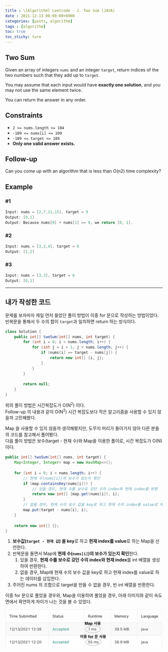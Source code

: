 ```yaml
---
title : \[Algorithm] Leetcode - 1. Two Sum (JAVA)
date : 2021-12-13 00:00:00+0900
categories: [posts, algorithm]
tags : [algorithm]
toc: true
toc_sticky: ture
---
```


## Two Sum

Given an array of integers `nums` and an integer `target`, return indices of the two numbers such that they add up to `target`.

You may assume that each input would have **exactly one solution**, and you may not use the same element twice.

You can return the answer in any order.

## Constraints

- `2 <= nums.length <= 104`
- `-109 <= nums[i] <= 109`
- `-109 <= target <= 109`
- **Only one valid answer exists.**


## Follow-up
Can you come up with an algorithm that is less than O(n2) time complexity?

## Example

### #1

```java
Input: nums = [2,7,11,15], target = 9
Output: [0,1]
Output: Because nums[0] + nums[1] == 9, we return [0, 1].
```

### #2

```java
Input: nums = [3,2,4], target = 6
Output: [1,2]
```

### #3

```java
Input: nums = [3,3], target = 6
Output: [0,1]
```

---

## 내가 작성한 코드

문제를 보자마자 제일 먼저 들었던 풀이 방법이 이중 for 문으로 작성하는 방법이었다.   
반복문을 통해서 두 수의 합이 `target`과 일치하면 return 하는 방식이다.

``` java
class Solution {
    public int[] twoSum(int[] nums, int target) {
        for (int i = 0; i < nums.length; i++) {
            for (int j = i + 1; j < nums.length; j++) {
                if (nums[i] == target - nums[j]) {
                    return new int[] {i, j};
                }
            }
        }
        
        return null;
    }
}
```


위의 풀이 방법은 시간복잡도가 O(N<sup>2</sup>) 이다.   
Follow-up 의 내용과 같이 O(N<sup>2</sup>) 시간 복잡도보다 작은 알고리즘을 사용할 수 있지 않을까 고민해봤다.   


Map 을 사용할 수 있지 않을까 생각해봤지만, 도무지 머리가 돌아가지 않아 다른 분들의 코드를 참고해서 풀어봤다.   
다음 풀이 방법은 보수(target - 현재 수)와 Map을 이용한 풀이로, 시간 복잡도가 O(N) 이다.   

```java
public int[] twoSum(int[] nums, int target) {
    Map<Integer, Integer> map = new HashMap<>();
    
    for (int i = 0; i < nums.length; i++) {
        // 현재 수(nums[i])의 보수가 있는지 확인   
        if (map.containsKey(nums[i])) {
            // 있을 경우, 현재 수를 보수로 갖던 수의 index와 현재 index를 반환
            return new int[] {map.get(nums[i]), i};
        }
        // 없을 경우, 현재 수의 보수 값을 key로 하고 현재 수의 index를 value로 하는 데이터 삽입
        map.put(target - nums[i], i);
    }
    
    return new int[] {};
}
```

1. **보수값(`target - 현재 값`) 을 key**로 하고 **현재 index를 value**로 하는 Map을 선언한다.
2. 반복문을 돌면서 Map에 **현재 수(`nums[i]`)의 보수가 있는지 확인**한다.
   1. 있을 경우, **현재 수를 보수로 갖던 수의 index와 현재 index**를 int 배열을 생성하여 반환한다.
   2. 없을 경우, Map에 현재 수의 보수 값을 key로 하고 현재 index를 value로 하는 데이터를 삽입한다.
3. 주어진 nums 의 조합으로 target을 만들 수 없을 경우, 빈 int 배열을 반환한다.


이중 for 문으로 풀었을 경우와, Map을 이용하여 풀었을 경우, 아래 이미지와 같이 속도 면에서 확연하게 차이가 나는 것을 볼 수 있었다.   

![time complexity comparison](/assets/images/2021-12-13-leetcode-1.png)
